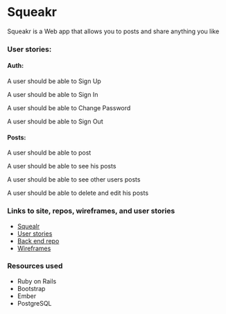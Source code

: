 # Squeakr

Squeakr is a Web app that allows you to posts and share anything you like

### User stories:

#### Auth:
A user should be able to Sign Up

A user should be able to Sign In

A user should be able to Change Password

A user should be able to Sign Out

#### Posts:

A user should be able to post

A user should be able to see his posts

A user should be able to see other users posts

A user should be able to delete and edit his posts


### Links to site, repos, wireframes, and user stories

- [Squealr](https://moshiko1988.github.io/squeakr/)
- [User stories](https://github.com/moshiko1988/squeakr/issues)
- [Back end repo](https://github.com/moshiko1988/squeake-api)
- [Wireframes](https://imgur.com/a/0YOgI)

### Resources used
- Ruby on Rails
- Bootstrap
- Ember
- PostgreSQL
